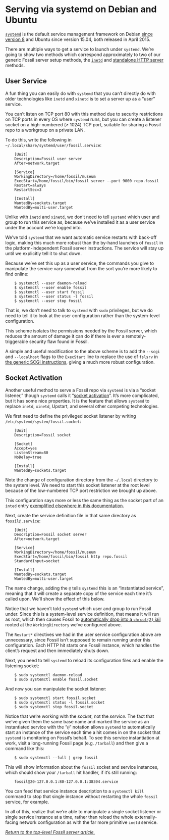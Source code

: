 # Serving via systemd on Debian and Ubuntu

[`systemd`][sdhome] is the default service management framework on
Debian [since version 8][wpa] and Ubuntu since version 15.04, both
released in April 2015.

There are multiple ways to get a service to launch under `systemd`.
We’re going to show two methods which correspond approximately to two of
our generic Fossil server setup methods, the [`inetd`](../any/inetd.md)
and [standalone HTTP server](../any/none.md) methods.

[sdhome]: https://www.freedesktop.org/wiki/Software/systemd/
[wpa]:    https://en.wikipedia.org/wiki/Systemd#Adoption



## User Service

A fun thing you can easily do with `systemd` that you can’t directly do
with older technologies like `inetd` and `xinetd` is to set a server up
as a “user” service.

You can’t listen on TCP port 80 with this method due to security
restrictions on TCP ports in every OS where `systemd` runs, but you can
create a listener socket on a high-numbered (&ge; 1024) TCP port,
suitable for sharing a Fossil repo to a workgroup on a private LAN.

To do this, write the following in
`~/.local/share/systemd/user/fossil.service`:

```dosini
    [Unit]
    Description=Fossil user server
    After=network.target

    [Service]
    WorkingDirectory=/home/fossil/museum
    ExecStart=/home/fossil/bin/fossil server --port 9000 repo.fossil
    Restart=always
    RestartSec=3

    [Install]
    WantedBy=sockets.target
    WantedBy=multi-user.target
```

Unlike with `inetd` and `xinetd`, we don’t need to tell `systemd` which
user and group to run this service as, because we’ve installed it as a
user service under the account we’re logged into.

We’ve told `systemd` that we want automatic service restarts with
back-off logic, making this much more robust than the by-hand launches
of `fossil` in the platform-independent Fossil server instructions.  The
service will stay up until we explicitly tell it to shut down.

Because we’ve set this up as a user service, the commands you give to
manipulate the service vary somewhat from the sort you’re more likely to
find online:

        $ systemctl --user daemon-reload
        $ systemctl --user enable fossil
        $ systemctl --user start fossil
        $ systemctl --user status -l fossil
        $ systemctl --user stop fossil

That is, we don’t need to talk to `systemd` with `sudo` privileges, but
we do need to tell it to look at the user configuration rather than the
system-level configuration.

This scheme isolates the permissions needed by the Fossil server, which
reduces the amount of damage it can do if there is ever a
remotely-triggerable security flaw found in Fossil.

A simple and useful modification to the above scheme is to add the
`--scgi` and `--localhost` flags to the `ExecStart` line to replace the
use of `fslsrv` in [the generic SCGI instructions](../any/scgi.md),
giving a much more robust configuration.


## Socket Activation

Another useful method to serve a Fossil repo via `systemd` is via a
“socket listener,” though `systemd` calls it “[socket activation][sa]”.
It’s more complicated, but it has some nice properties.  It is the
feature that allows `systemd` to replace `inetd`, `xinetd`, Upstart, and
several other competing technologies.

We first need to define the privileged socket listener by writing
`/etc/systemd/system/fossil.socket`:

```dosini
    [Unit]
    Description=Fossil socket

    [Socket]
    Accept=yes
    ListenStream=80
    NoDelay=true

    [Install]
    WantedBy=sockets.target
```

Note the change of configuration directory from the `~/.local` directory
to the system level. We need to start this socket listener at the root
level because of the low-numbered TCP port restriction we brought up
above.

This configuration says more or less the same thing as the socket part
of an `inted` entry [exemplified elsewhere in this
documentation](../any/inetd.md).

Next, create the service definition file in that same directory as
`fossil@.service`:

```dosini
    [Unit]
    Description=Fossil socket server
    After=network.target

    [Service]
    WorkingDirectory=/home/fossil/museum
    ExecStart=/home/fossil/bin/fossil http repo.fossil
    StandardInput=socket

    [Install]
    WantedBy=sockets.target
    WantedBy=multi-user.target
```

The name change, adding the `@` tells `systemd` this is an “instantiated
service”, meaning that it will create a separate copy of the service
each time it’s called upon. We’ll show the effect of this below.

Notice that we haven’t told `systemd` which user and group to run Fossil
under. Since this is a system-level service definition, that means it
will run as root, which then causes Fossil to [automatically drop into a
`chroot(2)` jail](../../chroot.md) rooted at the `WorkingDirectory`
we’ve configured above.

The `Restart*` directives we had in the user service configuration above
are unnecessary, since Fossil isn’t supposed to remain running under
this configuration. Each HTTP hit starts one Fossil instance, which
handles the client’s request and then immediately shuts down.

Next, you need to tell `systemd` to reload its configuration files and
enable the listening socket:

        $ sudo systemctl daemon-reload
        $ sudo systemctl enable fossil.socket

And now you can manipulate the socket listener:

        $ sudo systemctl start fossil.socket
        $ sudo systemctl status -l fossil.socket
        $ sudo systemctl stop fossil.socket

Notice that we’re working with the *socket*, not the *service*. The fact
that we’ve given them the same base name and marked the service as an
instantiated service with the “`@`” notation allows `systemd` to
automatically start an instance of the service each time a hit comes in
on the socket that `systemd` is monitoring on Fossil’s behalf. To see
this service instantiation at work, visit a long-running Fossil page
(e.g. `/tarball`) and then give a command like this:

        $ sudo systemctl --full | grep fossil

This will show information about the `fossil` socket and service
instances, which should show your `/tarball` hit handler, if it’s still
running:

        fossil@20-127.0.0.1:80-127.0.0.1:38304.service

You can feed that service instance description to a `systemctl kill`
command to stop that single instance without restarting the whole
`fossil` service, for example.

In all of this, realize that we’re able to manipulate a single socket
listener or single service instance at a time, rather than reload the
whole externally-facing network configuration as with the far more
primitive `inetd` service.

[sa]: http://0pointer.de/blog/projects/socket-activation.html


*[Return to the top-level Fossil server article.](../)*
